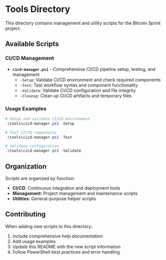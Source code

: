 # Tools Directory

This directory contains management and utility scripts for the Bitcoin Sprint project.

## Available Scripts

### CI/CD Management
- **`cicd-manager.ps1`** - Comprehensive CI/CD pipeline setup, testing, and management
  - `-Setup`: Validate CI/CD environment and check required components
  - `-Test`: Test workflow syntax and component functionality
  - `-Validate`: Validate CI/CD configuration and file integrity
  - `-Cleanup`: Clean up CI/CD artifacts and temporary files

### Usage Examples

```powershell
# Setup and validate CI/CD environment
.\tools\cicd-manager.ps1 -Setup

# Test CI/CD components
.\tools\cicd-manager.ps1 -Test

# Validate configuration
.\tools\cicd-manager.ps1 -Validate
```

## Organization

Scripts are organized by function:
- **CI/CD**: Continuous integration and deployment tools
- **Management**: Project management and maintenance scripts
- **Utilities**: General-purpose helper scripts

## Contributing

When adding new scripts to this directory:
1. Include comprehensive help documentation
2. Add usage examples
3. Update this README with the new script information
4. Follow PowerShell best practices and error handling
